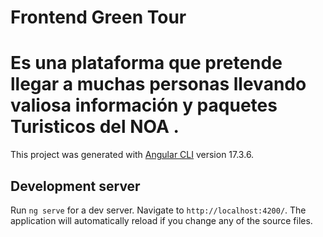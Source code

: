 # Frontend Green Tour

# Es una plataforma que pretende llegar a muchas personas llevando valiosa información y paquetes Turisticos del NOA .

This project was generated with [Angular CLI](https://github.com/angular/angular-cli) version 17.3.6.

## Development server

Run `ng serve` for a dev server. Navigate to `http://localhost:4200/`. The application will automatically reload if you change any of the source files.


